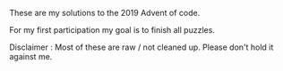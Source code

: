 These are my solutions to the 2019 Advent of code.

For my first participation my goal is to finish all puzzles.

Disclaimer : Most of these are raw / not cleaned up.
Please don't hold it against me.
